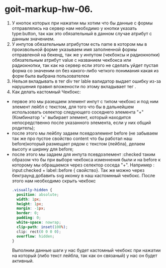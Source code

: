 # goit-markup-hw-06.

1. У кнопок которых при нажатии мы хотим что бы данные с формы отправлялись на сервер нам необхдимо
   у кнопки указать type:button, так как это обязательный в данном случае атрибут с данным
   значением.
2. У инпутов обязательным атрибутом есть name в котором мы в произвольной форме указываем имя
   заполненной формы отправленой на бекенд, так же у инпутом (чекбоксы и радиокнопки) обязательным
   атрибут value с названием чекбокса или радиокнопки, так как на сервер если этого не сделать уйдет
   пустая форма со значеним on без какого-либо четкого понимания какая из форм была выбрана
   пользователем
3. Нельзя вкладывать в тег div тег lable валидатор выдает ошибку из-за нарушения правил вложености
   по этому вкладывает тег <span>.
4. Как делать кастомный Чекбокс:

- первое это мы разещаем элемент инпут с типом чекбокс и под ним элемент лейбл с текстом, для того
  что бы в дальнейшем использовать селектор следующего соседнего элемента "+" (Комбинатор '+'
  выбирает элемент, который находится непосредственно после указанного элемента, если у них общий
  родитель);
- после этого мы лейблу задаем псевдоэлемент before (не забываем так же про пустое свойство content
  что бы работал наш before)который размещает рядом с текстом (лейбла), делаем высоту и ширину для
  before;
- после этого мы задаем для инпута псевдоэлемент :checked таким образом что бы при выборе чекбокса
  изменнения были и на before к которому мы обращаемся через селектор соседа "+". Например :
  input:checked + label::before { свойство}. Так же можно через бекграунд добавить svg иконку в наш
  кастомнный чекбокс. После этого нам необходимо скрыть чекбокс
  ```css
  .visually-hidden {
    position: absolute;
    width: 1px;
    height: 1px;
    margin: -1px;
    border: 0;
    padding: 0;
    white-space: nowrap;
    clip-path: inset(100%);
    clip: rect(0 0 0 0);
    overflow: hidden;
  }
  ```
  Выполним данные шаги у нас будет кастомный чекбокс при нажатии на который (либо текст лейбла, так
  как он связаный) у нас он будет активный.
